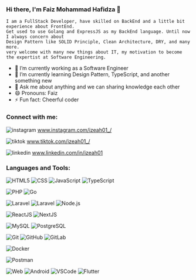 ### Hi there, I'm Faiz Mohammad Hafidza 👋

```
I am a FullStack Developer, have skilled on BackEnd and a little bit experience about FrontEnd. 
Get used to use Golang and ExpressJS as my BackEnd language. Until now I always concern about 
Design Pattern like SOLID Principle, Clean Architecture, DRY, and many more.
very welcome with many new things about IT, my motivation to become the expertist at Software Engineering.
```

- 🔭 I’m currently working as a Software Engineer
- 🌱 I’m currently learning Design Pattern, TypeScript, and another something new
- 💬 Ask me about anything and we can sharing knowledge each other
- 😄 Pronouns: Faiz
- ⚡ Fun fact: Cheerful coder
  
### Connect with me:

![instagram](https://img.shields.io/badge/Instagram-E4405F?style=for-the-badge&logo=instagram&logoColor=white)
www.instagram.com/izeah01_/

![tiktok](https://img.shields.io/badge/tiktok-000000?style=for-the-badge&logo=tiktok&logoColor=white)
www.tiktok.com/izeah01_/

![linkedin](https://img.shields.io/badge/LinkedIn-0077B5?style=for-the-badge&logo=linkedin&logoColor=white)
www.linkedin.com/in/izeah01

### Languages and Tools:

![HTML5](https://img.shields.io/badge/-HTML5-000000?style=flat&logo=html5)
![CSS](https://img.shields.io/badge/-CSS3-000000?style=flat&logo=css3&logoColor=1572B6)
![JavaScript](https://img.shields.io/badge/-JavaScript-000000?style=flat&logo=javascript)
![TypeScript](https://img.shields.io/badge/-TypeScript-000000?style=flat&logo=typescript&logoColor=007ACC)

![PHP](https://img.shields.io/badge/-PHP-000000?style=flat&logo=php)
![Go](https://img.shields.io/badge/Go-000000?style=flat&logo=go&logoColor=00000)

![Laravel](https://img.shields.io/badge/-Laravel-000000?style=flat&logo=laravel&logoColor=FF2D20)
![Laravel](https://img.shields.io/badge/-CodeIgniter-000000?style=flat&logo=codeigniter)
![Node.js](https://img.shields.io/badge/-Node.js-000000?style=flat&logo=node.js&logoColor=339933)

![ReactJS](https://img.shields.io/badge/ReactJS-black?style=flat&logo=react)
![NextJS](https://img.shields.io/badge/NextJS-black?style=flat&logo=nextdotjs)

![MySQL](https://img.shields.io/badge/-MySQL-000000?style=flat&logo=mysql)
![PostgreSQL](https://img.shields.io/badge/-PostgreSQL-000000?style=flat&logo=postgresql&logoColor=336791)

![Git](https://img.shields.io/badge/-Git-000000?style=flat&logo=git&logoColor=F05032)
![GitHub](https://img.shields.io/badge/-GitHub-000000?style=flat&logo=github&logoColor=ffffff)
![GitLab](https://img.shields.io/badge/-GitLab-000000?style=flat&logo=gitlab&logoColor=ffffff)

![Docker](https://img.shields.io/badge/-Docker-000000?style=flat&logo=docker)

![Postman](https://img.shields.io/badge/-Postman-000000?style=flat&logo=postman)

![Web](https://img.shields.io/badge/-Web-000000?style=flat&logo=google-chrome)
![Android](https://img.shields.io/badge/-Android-000000?style=flat&logo=android)
![VSCode](https://img.shields.io/badge/VSCode-black?style=flat&logo=visualstudiocode&logoColor=blue)
![Flutter](https://img.shields.io/badge/Flutter-black?style=flat&logo=flutter&logoColor=blue)
